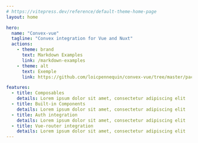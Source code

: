 ```yaml
---
# https://vitepress.dev/reference/default-theme-home-page
layout: home

hero:
  name: "Convex-vue"
  tagline: "Convex integration for Vue and Nuxt"
  actions:
    - theme: brand
      text: Markdown Examples
      link: /markdown-examples
    - theme: alt
      text: Exemple
      link: https://github.com/loicpennequin/convex-vue/tree/master/packages/convex-vue/playground

features:
  - title: Composables
    details: Lorem ipsum dolor sit amet, consectetur adipiscing elit
  - title: Built-in Components
    details: Lorem ipsum dolor sit amet, consectetur adipiscing elit
  - title: Auth integration
    details: Lorem ipsum dolor sit amet, consectetur adipiscing elit
  - title: Vue-router integration
    details: Lorem ipsum dolor sit amet, consectetur adipiscing elit
---
```

